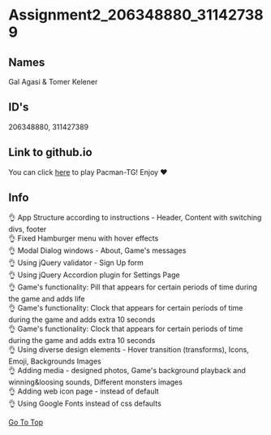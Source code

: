 # Assignment2_206348880_311427389
 
## Names
Gal Agasi & Tomer Kelener

## ID's
206348880, 311427389

## Link to github.io
You can click [here](https://web-development-environments-2021.github.io/Assignment2_206348880_311427389/) to play Pacman-TG!
Enjoy :heart:

## Info
:ok_hand: App Structure according to instructions - Header, Content with switching divs, footer<br />
:ok_hand: Fixed Hamburger menu with hover effects<br />
:ok_hand: Modal Dialog windows - About, Game's messages<br />
:ok_hand: Using jQuery validator - Sign Up form<br />
:ok_hand: Using jQuery Accordion plugin for Settings Page<br />
:ok_hand: Game's functionality: Pill that appears for certain periods of time during the game and adds life<br />
:ok_hand: Game's functionality: Clock that appears for certain periods of time during the game and adds extra 10 seconds<br />
:ok_hand: Game's functionality: Clock that appears for certain periods of time during the game and adds extra 10 seconds<br />
:ok_hand: Using diverse design elements - Hover transition (transforms), Icons, Emoji, Backgrounds Images<br />
:ok_hand: Adding media - designed photos, Game's background playback and winning&loosing sounds, Different monsters images<br />
:ok_hand: Adding web icon page - instead of default<br />
:ok_hand: Using Google Fonts instead of css defaults<br />


[Go To Top](#Assignment2_206348880_311427389)
